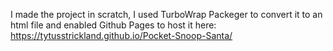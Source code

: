 I made the project in scratch, I used TurboWrap Packeger to convert it to an html file and enabled Github Pages to host it here:
https://tytusstrickland.github.io/Pocket-Snoop-Santa/
